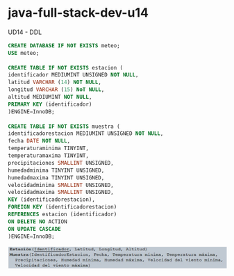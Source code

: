 # java-full-stack-dev-u14
UD14 - DDL
``` sql
CREATE DATABASE IF NOT EXISTS meteo;
USE meteo;

CREATE TABLE IF NOT EXISTS estacion (
identificador MEDIUMINT UNSIGNED NOT NULL,
latitud VARCHAR (14) NOT NULL,
longitud VARCHAR (15) NoT NULL,
altitud MEDIUMINT NOT NULL,
PRIMARY KEY (identificador)
)ENGINE=InnoDB;

CREATE TABLE IF NOT EXISTS muestra (
identificadorestacion MEDIUMINT UNSIGNED NOT NULL,
fecha DATE NOT NULL,
temperaturaminima TINYINT,
temperaturamaxima TINYINT,
precipitaciones SMALLINT UNSIGNED,
humedadminima TINYINT UNSIGNED,
humedadmaxima TINYINT UNSIGNED,
velocidadminima SMALLINT UNSIGNED,
velocidadmaxima SMALLINT UNSIGNED,
KEY (identificadorestacion),
FOREIGN KEY (identificadorestacion)
REFERENCES estacion (identificador)
ON DELETE NO ACTION
ON UPDATE CASCADE
)ENGINE=InnoDB;
```

![image](https://github.com/JagaScripts/java-full-stack-dev-u14/blob/master/ejercicio_uno/meteo.jpg)
